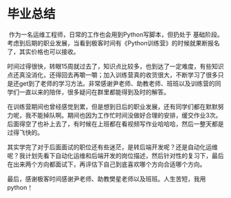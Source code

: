 # 毕业总结

​    作为一名运维工程师，日常的工作也会用到Python写脚本，但扔处于 基础阶段。考虑到后期的职业发展，当看到极客时间有《Python训练营》的时候就果断报名了，其实价格也可以接收。

​    时间过得很快，转眼15周就过去了，知识点比较多，也到达了一定难度，有些知识点还真没消化，还得回去再嚼一嚼；加入训练营真的收货很大，不断学习了很多只是还get到了老师的学习方法。非常感谢尹老师、助教老师、班班以及训练营的同学们一直以来的陪伴，很多疑问在群里都能得到及时的解答。

​    在训练营期间也曾经感觉到累，但是想到日后的职业发展，还有同学们都在默默努力呢，我不能掉队啊。期间也因为工作忙时间没做好合理的安排，缓交作业3次。后面得空了也补上去了，有时候在上班都在看视频写作业哈哈哈，然后一整天都是过得飞快的。

​    其实学完了对于后面面试的职位还有些迷茫，是转后端开发呢？还是自动化运维呢？我计划先看下自动化运维和后端开发的岗位描述，然后针对性的复习下，最后在出来两个方向都面试下，再评估下自己到底喜欢哪个方向合适哪个方向。

​    最后，感谢极客时间感谢尹老师、助教樊星老师以及班班。人生苦短，我用python！